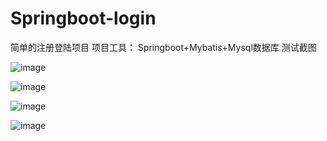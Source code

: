 # Springboot-login
简单的注册登陆项目
项目工具：
Springboot+Mybatis+Mysql数据库
测试截图

![image](https://user-images.githubusercontent.com/68996460/111861577-4de0c380-898a-11eb-9805-e480f78b7ac1.png)


![image](https://user-images.githubusercontent.com/68996460/111861581-56d19500-898a-11eb-9cd1-eeec61602dca.png)




![image](https://user-images.githubusercontent.com/68996460/111861555-31448b80-898a-11eb-9149-cb48e7feb4f1.png)



![image](https://user-images.githubusercontent.com/68996460/111861564-428d9800-898a-11eb-8395-26e0e766b74b.png)


